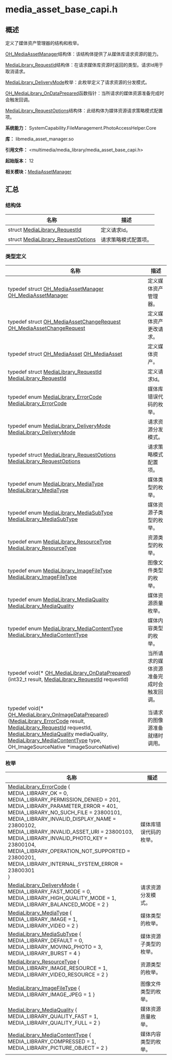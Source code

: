 # media_asset_base_capi.h


## 概述

定义了媒体资产管理器的结构和枚举。

[OH_MediaAssetManager](_media_asset_manager.md#oh_mediaassetmanager)结构体：该结构体提供了从媒体库请求资源的能力。

[MediaLibrary_RequestId](_media_library___request_id.md)结构体：在请求媒体库资源时返回的类型。请求Id用于取消请求。

[MediaLibrary_DeliveryMode](_media_asset_manager.md#medialibrary_deliverymode-1)枚举：此枚举定义了请求资源的分发模式。

[OH_MediaLibrary_OnDataPrepared](_media_asset_manager.md#oh_medialibrary_ondataprepared)函数指针：当所请求的媒体资源准备完成时会触发回调。

[MediaLibrary_RequestOptions](_media_library___request_options.md)结构体：此结构体为媒体资源请求策略模式配置项。

**系统能力：** SystemCapability.FileManagement.PhotoAccessHelper.Core

**库：** libmedia_asset_manager.so

**引用文件：** &lt;multimedia/media_library/media_asset_base_capi.h&gt;

**起始版本：** 12

**相关模块：**[MediaAssetManager](_media_asset_manager.md)


## 汇总


### 结构体

| 名称 | 描述 | 
| -------- | -------- |
| struct  [MediaLibrary_RequestId](_media_library___request_id.md) | 定义请求Id。 | 
| struct  [MediaLibrary_RequestOptions](_media_library___request_options.md) | 请求策略模式配置项。 | 


### 类型定义

| 名称 | 描述 | 
| -------- | -------- |
| typedef struct [OH_MediaAssetManager](_media_asset_manager.md#oh_mediaassetmanager) [OH_MediaAssetManager](_media_asset_manager.md#oh_mediaassetmanager) | 定义媒体资产管理器。 | 
| typedef struct [OH_MediaAssetChangeRequest](_media_asset_manager.md#oh_mediaassetchangerequest) [OH_MediaAssetChangeRequest](_media_asset_manager.md#oh_mediaassetchangerequest) | 定义媒体资产更改请求。 | 
| typedef struct [OH_MediaAsset](_media_asset_manager.md#oh_mediaasset) [OH_MediaAsset](_media_asset_manager.md#oh_mediaasset) | 定义媒体资产。 | 
| typedef struct [MediaLibrary_RequestId](_media_library___request_id.md) [MediaLibrary_RequestId](_media_asset_manager.md#medialibrary_requestid) | 定义请求Id。 | 
| typedef enum [MediaLibrary_ErrorCode](_media_asset_manager.md#medialibrary_errorcode-1) [MediaLibrary_ErrorCode](_media_asset_manager.md#medialibrary_errorcode) | 媒体库错误代码的枚举。 | 
| typedef enum [MediaLibrary_DeliveryMode](_media_asset_manager.md#medialibrary_deliverymode-1) [MediaLibrary_DeliveryMode](_media_asset_manager.md#medialibrary_deliverymode) | 请求资源分发模式。 | 
| typedef struct [MediaLibrary_RequestOptions](_media_library___request_options.md) [MediaLibrary_RequestOptions](_media_asset_manager.md#medialibrary_requestoptions) | 请求策略模式配置项。 | 
| typedef enum [MediaLibrary_MediaType](_media_asset_manager.md#medialibrary_mediatype-1) [MediaLibrary_MediaType](_media_asset_manager.md#medialibrary_mediatype) | 媒体类型的枚举。 | 
| typedef enum [MediaLibrary_MediaSubType](_media_asset_manager.md#medialibrary_mediasubtype-1) [MediaLibrary_MediaSubType](_media_asset_manager.md#medialibrary_mediasubtype) | 媒体资源子类型的枚举。 | 
| typedef enum [MediaLibrary_ResourceType](_media_asset_manager.md#medialibrary_resourcetype-1) [MediaLibrary_ResourceType](_media_asset_manager.md#medialibrary_resourcetype) | 资源类型的枚举。 | 
| typedef enum [MediaLibrary_ImageFileType](_media_asset_manager.md#medialibrary_imagefiletype-1) [MediaLibrary_ImageFileType](_media_asset_manager.md#medialibrary_imagefiletype) | 图像文件类型的枚举。 | 
| typedef enum [MediaLibrary_MediaQuality](_media_asset_manager.md#medialibrary_mediaquality-1) [MediaLibrary_MediaQuality](_media_asset_manager.md#medialibrary_mediaquality) | 媒体资源质量枚举。 | 
| typedef enum [MediaLibrary_MediaContentType](_media_asset_manager.md#medialibrary_mediacontenttype-1) [MediaLibrary_MediaContentType](_media_asset_manager.md#medialibrary_mediacontenttype) | 媒体内容类型的枚举。 | 
| typedef void(\* [OH_MediaLibrary_OnDataPrepared](_media_asset_manager.md#oh_medialibrary_ondataprepared)) (int32_t result, [MediaLibrary_RequestId](_media_library___request_id.md) requestId) | 当所请求的媒体资源准备完成时会触发回调。 | 
| typedef void(\* [OH_MediaLibrary_OnImageDataPrepared](_media_asset_manager.md#oh_medialibrary_onimagedataprepared)) ([MediaLibrary_ErrorCode](_media_asset_manager.md#medialibrary_errorcode) result, [MediaLibrary_RequestId](_media_library___request_id.md) requestId, [MediaLibrary_MediaQuality](_media_asset_manager.md#medialibrary_mediaquality) mediaQuality, [MediaLibrary_MediaContentType](_media_asset_manager.md#medialibrary_mediacontenttype) type, OH_ImageSourceNative \*imageSourceNative) | 当请求的图像源准备就绪时调用。 | 


### 枚举

| 名称 | 描述 | 
| -------- | -------- |
| [MediaLibrary_ErrorCode](_media_asset_manager.md#medialibrary_errorcode) {<br/>MEDIA_LIBRARY_OK = 0,<br/>MEDIA_LIBRARY_PERMISSION_DENIED = 201,<br/>MEDIA_LIBRARY_PARAMETER_ERROR = 401,<br/>MEDIA_LIBRARY_NO_SUCH_FILE = 23800101,<br/>MEDIA_LIBRARY_INVALID_DISPLAY_NAME = 23800102,<br/>MEDIA_LIBRARY_INVALID_ASSET_URI = 23800103,<br/>MEDIA_LIBRARY_INVALID_PHOTO_KEY = 23800104,<br/>MEDIA_LIBRARY_OPERATION_NOT_SUPPORTED = 23800201,<br/>MEDIA_LIBRARY_INTERNAL_SYSTEM_ERROR = 23800301<br/>} | 媒体库错误代码的枚举。 | 
| [MediaLibrary_DeliveryMode](_media_asset_manager.md#medialibrary_deliverymode) {<br/>MEDIA_LIBRARY_FAST_MODE = 0,<br/>MEDIA_LIBRARY_HIGH_QUALITY_MODE = 1,<br/>MEDIA_LIBRARY_BALANCED_MODE = 2 } | 请求资源分发模式。 | 
| [MediaLibrary_MediaType](_media_asset_manager.md#medialibrary_mediatype) {<br/>MEDIA_LIBRARY_IMAGE = 1,<br/>MEDIA_LIBRARY_VIDEO = 2 } | 媒体类型的枚举。 | 
| [MediaLibrary_MediaSubType](_media_asset_manager.md#medialibrary_mediasubtype) {<br/>MEDIA_LIBRARY_DEFAULT = 0,<br/>MEDIA_LIBRARY_MOVING_PHOTO = 3,<br/>MEDIA_LIBRARY_BURST = 4 } | 媒体资源子类型的枚举。 | 
| [MediaLibrary_ResourceType](_media_asset_manager.md#medialibrary_resourcetype) {<br/>MEDIA_LIBRARY_IMAGE_RESOURCE = 1,<br/>MEDIA_LIBRARY_VIDEO_RESOURCE = 2 } | 资源类型的枚举。 | 
| [MediaLibrary_ImageFileType](_media_asset_manager.md#medialibrary_imagefiletype) {<br/>MEDIA_LIBRARY_IMAGE_JPEG = 1 } | 图像文件类型的枚举。 | 
| [MediaLibrary_MediaQuality](_media_asset_manager.md#medialibrary_mediaquality) {<br/>MEDIA_LIBRARY_QUALITY_FAST = 1,<br/>MEDIA_LIBRARY_QUALITY_FULL = 2 } | 媒体资源质量枚举。 | 
| [MediaLibrary_MediaContentType](_media_asset_manager.md#medialibrary_mediacontenttype) {<br/>MEDIA_LIBRARY_COMPRESSED = 1,<br/>MEDIA_LIBRARY_PICTURE_OBJECT = 2 } | 媒体内容类型的枚举。 | 
